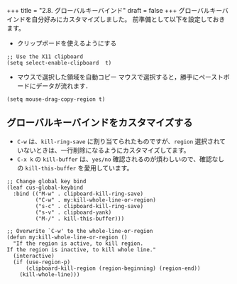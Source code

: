 +++
title = "2.8. グローバルキーバインド"
draft = false
+++
グローバルキーバインドを自分好みにカスタマイズしました。 
前準備として以下を設定しておきます。

* クリップボードを使えるようにする
```elisp
;; Use the X11 clipboard
(setq select-enable-clipboard  t)

```

* マウスで選択した領域を自動コピー
マウスで選択すると，勝手にペーストボードにデータが流れます．

```elisp
(setq mouse-drag-copy-region t)
```

## グローバルキーバインドをカスタマイズする

* `C-w` は、`kill-ring-save` に割り当てられたものですが、`region` 選択されていないときは、一行削除になるようにカスタマイズしてます。
* `C-x k` の `kill-buffer` は、`yes/no` 確認されるのが煩わしいので、確認なしの `kill-this-buffer` を愛用しています。

```elisp
;; Change global key bind
(leaf cus-global-keybind
  :bind (("M-w" . clipboard-kill-ring-save)
		 ("C-w" . my:kill-whole-line-or-region)
		 ("s-c" . clipboard-kill-ring-save)
		 ("s-v" . clipboard-yank)
		 ("M-/" . kill-this-buffer)))

;; Overwrite `C-w' to the whole-line-or-region
(defun my:kill-whole-line-or-region ()
  "If the region is active, to kill region.
If the region is inactive, to kill whole line."
  (interactive)
  (if (use-region-p)
	  (clipboard-kill-region (region-beginning) (region-end))
    (kill-whole-line)))
```

